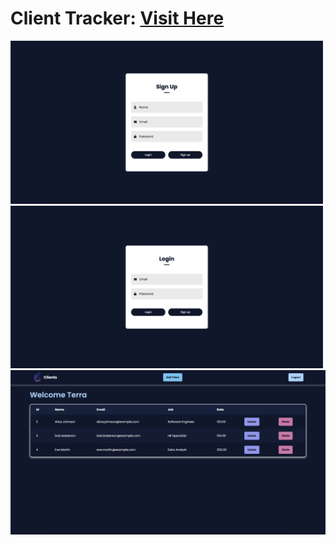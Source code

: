 # Client Tracker: <a href="https://client-tracker-jenr.onrender.com/login" target="_blank">Visit Here</a>

<p>
  <img width="500" src="https://github.com/Danielle-Higgins/client-tracker/blob/main/public/img/signup-preview.png">
  <img width="500" src="https://github.com/Danielle-Higgins/client-tracker/blob/main/public/img/login-preview.png">
  <img src="https://github.com/Danielle-Higgins/client-tracker/blob/main/public/img/client-tracker-preview.png">
</p>
